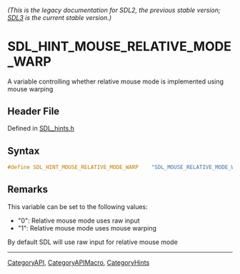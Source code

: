 ###### (This is the legacy documentation for SDL2, the previous stable version; [SDL3](https://wiki.libsdl.org/SDL3/) is the current stable version.)
# SDL_HINT_MOUSE_RELATIVE_MODE_WARP

A variable controlling whether relative mouse mode is implemented using mouse warping

## Header File

Defined in [SDL_hints.h](https://github.com/libsdl-org/SDL/blob/SDL2/include/SDL_hints.h)

## Syntax

```c
#define SDL_HINT_MOUSE_RELATIVE_MODE_WARP    "SDL_MOUSE_RELATIVE_MODE_WARP"
```

## Remarks

This variable can be set to the following values:

- "0": Relative mouse mode uses raw input
- "1": Relative mouse mode uses mouse warping

By default SDL will use raw input for relative mouse mode

----
[CategoryAPI](CategoryAPI), [CategoryAPIMacro](CategoryAPIMacro), [CategoryHints](CategoryHints)


